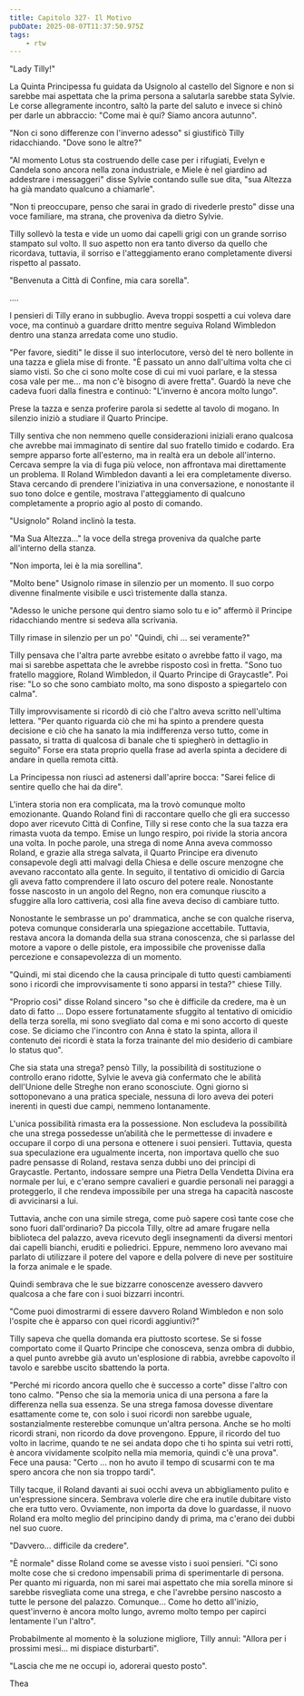 ```yaml
---
title: Capitolo 327- Il Motivo
pubDate: 2025-08-07T11:37:50.975Z
tags:
    - rtw
---
```







"Lady Tilly!"


La Quinta Principessa fu guidata da Usignolo al castello del Signore e non si sarebbe mai aspettata che la prima persona a salutarla sarebbe stata Sylvie. Le corse allegramente incontro, saltò la parte del saluto e invece si chinò per darle un abbraccio: "Come mai è qui? Siamo ancora autunno".


"Non ci sono differenze con l'inverno adesso" si giustificò Tilly ridacchiando. "Dove sono le altre?"


"Al momento Lotus sta costruendo delle case per i rifugiati, Evelyn e Candela sono ancora nella zona industriale, e Miele è nel giardino ad addestrare i messaggeri" disse Sylvie contando sulle sue dita, "sua Altezza ha già mandato qualcuno a chiamarle".


"Non ti preoccupare, penso che sarai in grado di rivederle presto" disse una voce familiare, ma strana, che proveniva da dietro Sylvie.


Tilly sollevò la testa e vide un uomo dai capelli grigi con un grande sorriso stampato sul volto. Il suo aspetto non era tanto diverso da quello che ricordava, tuttavia, il sorriso e l'atteggiamento erano completamente diversi rispetto al passato.


"Benvenuta a Città di Confine, mia cara sorella".


....


I pensieri di Tilly erano in subbuglio. Aveva troppi sospetti a cui voleva dare voce, ma continuò a guardare dritto mentre seguiva Roland Wimbledon dentro una stanza arredata come uno studio.


"Per favore, siediti" le disse il suo interlocutore, versò del tè nero bollente in una tazza e gliela mise di fronte. "È passato un anno dall'ultima volta che ci siamo visti. So che ci sono molte cose di cui mi vuoi parlare, e la stessa cosa vale per me... ma non c'è bisogno di avere fretta". Guardò la neve che cadeva fuori dalla finestra e continuò: "L'inverno è ancora molto lungo".


Prese la tazza e senza proferire parola si sedette al tavolo di mogano. In silenzio iniziò a studiare il Quarto Principe.


Tilly sentiva che non nemmeno quelle considerazioni iniziali erano qualcosa che avrebbe mai immaginato di sentire dal suo fratello timido e codardo. Era sempre apparso forte all'esterno, ma in realtà era un debole all'interno. Cercava sempre la via di fuga più veloce, non affrontava mai direttamente un problema. Il Roland Wimbledon davanti a lei era completamente diverso. Stava cercando di prendere l'iniziativa in una conversazione, e nonostante il suo tono dolce e gentile, mostrava l'atteggiamento di qualcuno completamente a proprio agio al posto di comando.


"Usignolo" Roland inclinò la testa.


"Ma Sua Altezza..." la voce della strega proveniva da qualche parte all'interno della stanza.


"Non importa, lei è la mia sorellina".


"Molto bene" Usignolo rimase in silenzio per un momento. Il suo corpo divenne finalmente visibile e uscì tristemente dalla stanza.


"Adesso le uniche persone qui dentro siamo solo tu e io" affermò il Principe ridacchiando mentre si sedeva alla scrivania.


Tilly rimase in silenzio per un po' "Quindi, chi ... sei veramente?"


Tilly pensava che l'altra parte avrebbe esitato o avrebbe fatto il vago, ma mai si sarebbe aspettata che le avrebbe risposto così in fretta. "Sono tuo fratello maggiore, Roland Wimbledon, il Quarto Principe di Graycastle". Poi rise: "Lo so che sono cambiato molto, ma sono disposto a spiegartelo con calma".


Tilly improvvisamente si ricordò di ciò che l'altro aveva scritto nell'ultima lettera. "Per quanto riguarda ciò che mi ha spinto a prendere questa decisione e ciò che ha sanato la mia indifferenza verso tutto, come in passato, si tratta di qualcosa di banale che ti spiegherò in dettaglio in seguito" Forse era stata proprio quella frase ad averla spinta a decidere di andare in quella remota città.


La Principessa non riuscì ad astenersi dall'aprire bocca: "Sarei felice di sentire quello che hai da dire".


L'intera storia non era complicata, ma la trovò comunque molto emozionante. Quando Roland finì di raccontare quello che gli era successo dopo aver ricevuto Città di Confine, Tilly si rese conto che la sua tazza era rimasta vuota da tempo. Emise un lungo respiro, poi rivide la storia ancora una volta. In poche parole, una strega di nome Anna aveva commosso Roland, e grazie alla strega salvata, il Quarto Principe era divenuto consapevole degli atti malvagi della Chiesa e delle oscure menzogne che avevano raccontato alla gente. In seguito, il tentativo di omicidio di Garcia gli aveva fatto comprendere il lato oscuro del potere reale. Nonostante fosse nascosto in un angolo del Regno, non era comunque riuscito a sfuggire alla loro cattiveria, così alla fine aveva deciso di cambiare tutto.


Nonostante le sembrasse un po' drammatica, anche se con qualche riserva, poteva comunque considerarla una spiegazione accettabile. Tuttavia, restava ancora la domanda della sua strana conoscenza, che si parlasse del motore a vapore o delle pistole, era impossibile che provenisse dalla percezione e consapevolezza di un momento.


"Quindi, mi stai dicendo che la causa principale di tutto questi cambiamenti sono i ricordi che improvvisamente ti sono apparsi in testa?" chiese Tilly.


"Proprio così" disse Roland sincero "so che è difficile da credere, ma è un dato di fatto ... Dopo essere fortunatamente sfuggito al tentativo di omicidio della terza sorella, mi sono svegliato dal coma e mi sono accorto di queste cose. Se diciamo che l'incontro con Anna è stato la spinta, allora il contenuto dei ricordi è stata la forza trainante del mio desiderio di cambiare lo status quo".


Che sia stata una strega? pensò Tilly, la possibilità di sostituzione o controllo erano ridotte, Sylvie le aveva già confermato che le abilità dell'Unione delle Streghe non erano sconosciute. Ogni giorno si sottoponevano a una pratica speciale, nessuna di loro aveva dei poteri inerenti in questi due campi, nemmeno lontanamente.


L'unica possibilità rimasta era la possessione. Non escludeva la possibilità che una strega possedesse un’abilità che le permettesse di invadere e occupare il corpo di una persona e ottenere i suoi pensieri. Tuttavia, questa sua speculazione era ugualmente incerta, non importava quello che suo padre pensasse di Roland, restava senza dubbi uno dei principi di Graycastle. Pertanto, indossare sempre una Pietra Della Vendetta Divina era normale per lui, e c'erano sempre cavalieri e guardie personali nei paraggi a proteggerlo, il che rendeva impossibile per una strega ha capacità nascoste di avvicinarsi a lui.


Tuttavia, anche con una simile strega, come può sapere così tante cose che sono fuori dall'ordinario? Da piccola Tilly, oltre ad amare frugare nella biblioteca del palazzo, aveva ricevuto degli insegnamenti da diversi mentori dai capelli bianchi, eruditi e poliedrici. Eppure, nemmeno loro avevano mai parlato di utilizzare il potere del vapore e della polvere di neve per sostituire la forza animale e le spade.


Quindi sembrava che le sue bizzarre conoscenze avessero davvero qualcosa a che fare con i suoi bizzarri incontri.


"Come puoi dimostrarmi di essere davvero Roland Wimbledon e non solo l'ospite che è apparso con quei ricordi aggiuntivi?"


Tilly sapeva che quella domanda era piuttosto scortese. Se si fosse comportato come il Quarto Principe che conosceva, senza ombra di dubbio, a quel punto avrebbe già avuto un'esplosione di rabbia, avrebbe capovolto il tavolo e sarebbe uscito sbattendo la porta.


"Perché mi ricordo ancora quello che è successo a corte" disse l'altro con tono calmo. "Penso che sia la memoria unica di una persona a fare la differenza nella sua essenza. Se una strega famosa dovesse diventare esattamente come te, con solo i suoi ricordi non sarebbe uguale, sostanzialmente resterebbe comunque un'altra persona. Anche se ho molti ricordi strani, non ricordo da dove provengono. Eppure, il ricordo del tuo volto in lacrime, quando te ne sei andata dopo che ti ho spinta sui vetri rotti, è ancora vividamente scolpito nella mia memoria, quindi c'è una prova". Fece una pausa: "Certo ... non ho avuto il tempo di scusarmi con te ma spero ancora che non sia troppo tardi".


Tilly tacque, il Roland davanti ai suoi occhi aveva un abbigliamento pulito e un'espressione sincera. Sembrava volerle dire che era inutile dubitare visto che era tutto vero. Ovviamente, non importa da dove lo guardasse, il nuovo Roland era molto meglio del principino dandy di prima, ma c'erano dei dubbi nel suo cuore.


"Davvero... difficile da credere".


"È normale" disse Roland come se avesse visto i suoi pensieri. "Ci sono molte cose che si credono impensabili prima di sperimentarle di persona. Per quanto mi riguarda, non mi sarei mai aspettato che mia sorella minore si sarebbe risvegliata come una strega, e che l'avrebbe persino nascosto a tutte le persone del palazzo. Comunque... Come ho detto all'inizio, quest'inverno è ancora molto lungo, avremo molto tempo per capirci lentamente l'un l'altro".


Probabilmente al momento è la soluzione migliore, Tilly annuì: "Allora per i prossimi mesi... mi dispiace disturbarti".


"Lascia che me ne occupi io, adorerai questo posto".






Thea 




                                


                                



